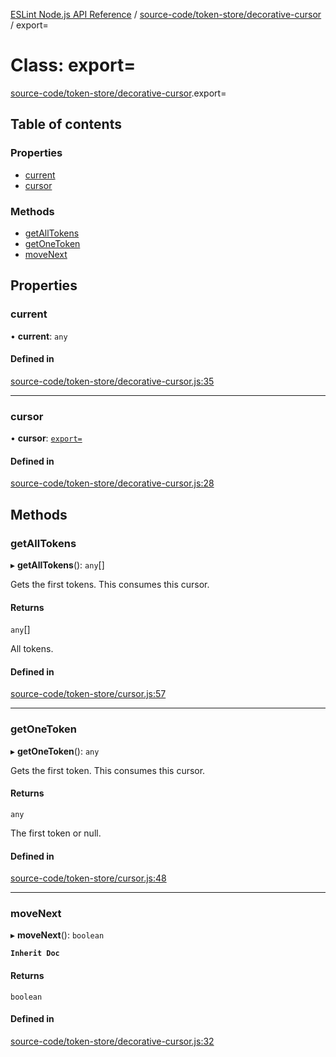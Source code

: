 [ESLint Node.js API Reference](../index.md) / [source-code/token-store/decorative-cursor](../modules/source_code_token_store_decorative_cursor.md) / export=

# Class: export=

[source-code/token-store/decorative-cursor](../modules/source_code_token_store_decorative_cursor.md).export=

## Table of contents

### Properties

* [current](source_code_token_store_decorative_cursor.export_.md#current)
* [cursor](source_code_token_store_decorative_cursor.export_.md#cursor)

### Methods

* [getAllTokens](source_code_token_store_decorative_cursor.export_.md#getalltokens)
* [getOneToken](source_code_token_store_decorative_cursor.export_.md#getonetoken)
* [moveNext](source_code_token_store_decorative_cursor.export_.md#movenext)

## Properties

### current

• **current**: `any`

#### Defined in

[source-code/token-store/decorative-cursor.js:35](https://github.com/bpmutter/eslint/blob/fd0ad7338/lib/source-code/token-store/decorative-cursor.js#L35)

___

### cursor

• **cursor**: [`export=`](source_code_token_store_cursor.export_.md)

#### Defined in

[source-code/token-store/decorative-cursor.js:28](https://github.com/bpmutter/eslint/blob/fd0ad7338/lib/source-code/token-store/decorative-cursor.js#L28)

## Methods

### getAllTokens

▸ **getAllTokens**(): `any`[]

Gets the first tokens.
This consumes this cursor.

#### Returns

`any`[]

All tokens.

#### Defined in

[source-code/token-store/cursor.js:57](https://github.com/bpmutter/eslint/blob/fd0ad7338/lib/source-code/token-store/cursor.js#L57)

___

### getOneToken

▸ **getOneToken**(): `any`

Gets the first token.
This consumes this cursor.

#### Returns

`any`

The first token or null.

#### Defined in

[source-code/token-store/cursor.js:48](https://github.com/bpmutter/eslint/blob/fd0ad7338/lib/source-code/token-store/cursor.js#L48)

___

### moveNext

▸ **moveNext**(): `boolean`

**`Inherit Doc`**

#### Returns

`boolean`

#### Defined in

[source-code/token-store/decorative-cursor.js:32](https://github.com/bpmutter/eslint/blob/fd0ad7338/lib/source-code/token-store/decorative-cursor.js#L32)
